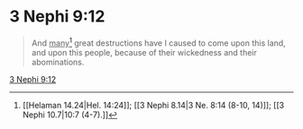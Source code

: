 # 3 Nephi 9:12

> And <u>many</u>[^a] great destructions have I caused to come upon this land, and upon this people, because of their wickedness and their abominations.

[3 Nephi 9:12](https://www.churchofjesuschrist.org/study/scriptures/bofm/3-ne/9?lang=eng&id=p12#p12)


[^a]: [[Helaman 14.24|Hel. 14:24]]; [[3 Nephi 8.14|3 Ne. 8:14 (8-10, 14)]]; [[3 Nephi 10.7|10:7 (4-7).]]
